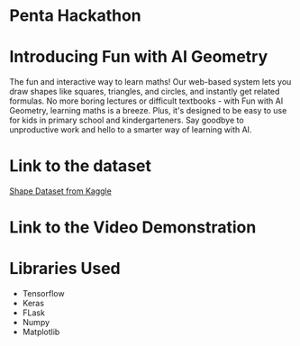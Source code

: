 # Penta Hackathon

# Introducing Fun with AI Geometry

The fun and interactive way to learn maths! Our web-based system lets you draw shapes like squares, triangles, and circles, and instantly get related formulas. No more boring lectures or difficult textbooks - with Fun with AI Geometry, learning maths is a breeze. Plus, it's designed to be easy to use for kids in primary school and kindergarteners. Say goodbye to unproductive work and hello to a smarter way of learning with AI.

# Link to the dataset
[Shape Dataset from Kaggle](https://drive.google.com/drive/folders/1LB1i53cnWHlmIEnEI2C3gtYALTXX4Awa)

# Link to the Video Demonstration


# Libraries Used
* Tensorflow
* Keras
* FLask
* Numpy
* Matplotlib
